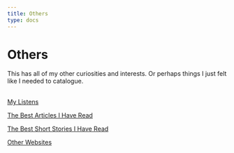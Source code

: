 ```yaml
---
title: Others
type: docs
---
```


# **Others**

This has all of my other curiosities and interests. Or perhaps things I just felt like I needed
to catalogue.

&nbsp;  
[My Listens](./my_listens)

[The Best Articles I Have Read](./articles)  

[The Best Short Stories I Have Read](./shortstories)

[Other Websites](./other_websites)
